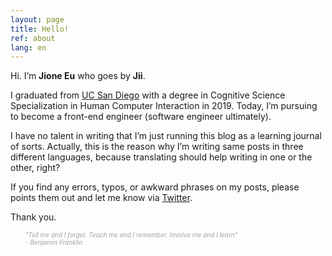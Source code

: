 ```yaml
---
layout: page
title: Hello!
ref: about
lang: en
---
```


Hi. I’m **Jione Eu** who goes by **Jii**. 

I graduated from [UC San Diego](https://ucsd.edu/) with a degree in 
Cognitive Science Specialization in Human Computer Interaction in 2019.
Today, I’m pursuing to become a front-end engineer (software engineer ultimately).

I have no talent in writing that I’m just running this blog as a learning journal of sorts. 
Actually, this is the reason why I’m writing same posts in three different languages, because translating should help writing in one or the other, right?

If you find any errors, typos, or awkward phrases on my posts, please points them out and let me know via [Twitter](https://twitter.com/_muicode).

Thank you.

<div class="divider"></div>

<ul class="center">
<span style="color: #a4a4a4; font-style: italic;font-size: 10px">
"Tell me and I forget. Teach me and I remember. Involve me and I learn" <br> - Benjamin Franklin
</span>
</ul>

